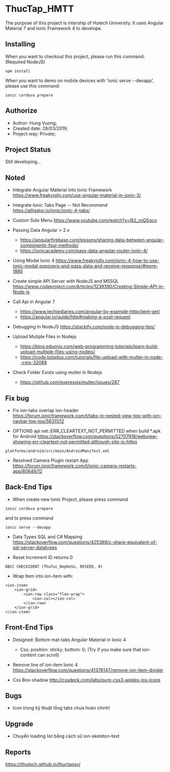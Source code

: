# ThucTap_HMTT
The purpose of this project is intership of Hutech University. It uses Angular Material 7 and Ionic Framework 4 to develope.

## Installing
When you want to checkout this project, please run this command: (Required NodeJS)

```
npm install
```

When you want to demo on mobile devices with 'ionic serve --devapp', please use this command:

```
ionic cordova prepare
```

## Authorize
* Author: Hung Vuong;
* Created date: 28/03/2019;
* Project way: Private;

## Project Status
Still developing...

## Noted
- Integrate Angular Material into Ionic Framework
https://www.freakyjolly.com/use-angular-material-in-ionic-3/

- Integrate Ionic Tabs Page -- Not Recommend
https://alligator.io/ionic/ionic-4-tabs/

- Custom Side Menu 
https://www.youtube.com/watch?v=I82_roQSgco

- Passing Data Angular > 2.x
	+ https://angularfirebase.com/lessons/sharing-data-between-angular-components-four-methods/
	+ https://ionicacademy.com/pass-data-angular-router-ionic-4/

- Using Modal Ionic 4
https://www.freakyjolly.com/ionic-4-how-to-use-ionic-modal-popovers-and-pass-data-and-receive-response/#more-1885

- Create simple API Server with NodeJS and MSSQL
https://www.codeproject.com/Articles/1239390/Creating-Simple-API-in-Node-js

- Call Api in Angular 7
	+ https://www.techiediaries.com/angular-by-example-httpclient-get/
	+ https://angular.io/guide/http#making-a-post-request

- Debugging In NodeJS
https://stackify.com/node-js-debugging-tips/

- Upload Mutiple Files in Nodejs 
	+ https://blog.eduonix.com/web-programming-tutorials/learn-build-upload-multiple-files-using-nodejs/
	+ https://code.tutsplus.com/tutorials/file-upload-with-multer-in-node--cms-32088
- Check Folder Exists using multer in Nodejs
	+ https://github.com/expressjs/multer/issues/287

## Fix bug
- Fix ion-tabs overlap ion-header
https://forum.ionicframework.com/t/tabs-in-nested-view-top-with-ion-navbar-top-too/56311/12

- OPTIONS api net::ERR_CLEARTEXT_NOT_PERMITTED when build *.apk for Android
https://stackoverflow.com/questions/52707918/webview-showing-err-cleartext-not-permitted-although-site-is-https
```
platforms/android/src/main/AndroidManifest.xml
```
- Resolved Camera Plugin restart App
https://forum.ionicframework.com/t/ionic-camera-restarts-app/80648/12

## Back-End Tips
- When create new Ionic Project, please press command 
```
ionic cordova prepare
``` 
and to press command
```
ionic serve --devapp
```

- Data Types SQL and C# Mapping
https://stackoverflow.com/questions/425389/c-sharp-equivalent-of-sql-server-datatypes

- Reset Increment ID returns 0
```
DBCC CHECKIDENT (ThuTuc_NopHoSo, RESEED, 0)
```

- Wrap Item into ion-item with:
```
<ion-item>
	<ion-grid>
		<ion-row class="flex-wrap">
			<ion-col></ion-col>
		</ion-row>
	</ion-grid>
</ion-item>
```

## Front-End Tips
- Designed: Bottom mat-tabs Angular Material in Ionic 4
	+ Css: position: sticky; bottom: 0; (Try if you make sure that ion-content can scroll)

- Remove line of ion-item Ionic 4
https://stackoverflow.com/questions/41376147/remove-ion-item-divider

- Css Box-shadow
http://cssdeck.com/labs/pure-css3-apples-ios-icons

## Bugs
- Icon trong kỹ thuật lồng tabs chưa hoàn chỉnh!

## Upgrade
- Chuyển loading list bằng cách sử ion-skeleton-text

## Reports
https://ithutech.github.io/thuctapsv/

